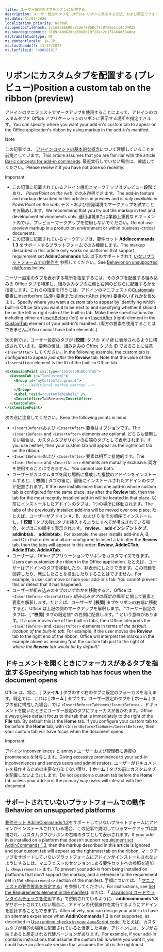 ```yaml
---
title: ユーザー設定のタブをリボンに配置する
description: ユーザー設定のタブを Office リボンに表示する方法、および既定でフォーカスがあるかどうかを制御する方法について説明します。
ms.date: 11/01/2020
localization_priority: Normal
ms.openlocfilehash: 2c1e2ae66805212e78868cf7c07a0e5c14cd4025
ms.sourcegitcommit: 3189c4bd62dbe5950b19f28ac2c1314b6d304dca
ms.translationtype: MT
ms.contentlocale: ja-JP
ms.lasthandoff: 11/17/2020
ms.locfileid: "49088181"
---
```

# <a name="position-a-custom-tab-on-the-ribbon-preview"></a><span data-ttu-id="ee150-103">リボンにカスタムタブを配置する (プレビュー)</span><span class="sxs-lookup"><span data-stu-id="ee150-103">Position a custom tab on the ribbon (preview)</span></span>

<span data-ttu-id="ee150-104">アドインのマニフェストでマークアップを使用することによって、アドインのカスタムタブを Office アプリケーションのリボンに表示する場所を指定できます。</span><span class="sxs-lookup"><span data-stu-id="ee150-104">You can specify where you want your add-in's custom tab to appear on the Office application's ribbon by using markup in the add-in's manifest.</span></span>

> [!NOTE]
> <span data-ttu-id="ee150-105">この記事では、 [アドインコマンドの基本的な概念](add-in-commands.md)について理解していることを前提としています。</span><span class="sxs-lookup"><span data-stu-id="ee150-105">This article assumes that you are familiar with the article [Basic concepts for add-in commands](add-in-commands.md).</span></span> <span data-ttu-id="ee150-106">最近実行していない場合は、確認してください。</span><span class="sxs-lookup"><span data-stu-id="ee150-106">Please review it if you have not done so recently.</span></span>

> [!IMPORTANT]
>
> - <span data-ttu-id="ee150-107">この記事に記載されているアドイン機能とマークアップはプレビュー段階であり、 *PowerPoint on the web でのみ利用でき* ます。</span><span class="sxs-lookup"><span data-stu-id="ee150-107">The add-in feature and markup described in this article is in preview and is *only available in PowerPoint on the web*.</span></span> <span data-ttu-id="ee150-108">テストおよび開発環境でマークアップを試すことをお勧めします。</span><span class="sxs-lookup"><span data-stu-id="ee150-108">We recommend that you try out the markup in test and development environments only.</span></span> <span data-ttu-id="ee150-109">運用環境または業務上重要なドキュメント内では、プレビューマークアップを使用しないでください。</span><span class="sxs-lookup"><span data-stu-id="ee150-109">Do not use preview markup in a production environment or within business-critical documents.</span></span>
> - <span data-ttu-id="ee150-110">この記事に記載されているマークアップは、要件セット **Addincommands 1.3** をサポートするプラットフォームでのみ機能します。</span><span class="sxs-lookup"><span data-stu-id="ee150-110">The markup described in this article only works on platforms that support requirement set **AddinCommands 1.3**.</span></span> <span data-ttu-id="ee150-111">以下のサポートされて [いないプラットフォームでの動作を](#behavior-on-unsupported-platforms) 参照してください。</span><span class="sxs-lookup"><span data-stu-id="ee150-111">See [Behavior on unsupported platforms](#behavior-on-unsupported-platforms) below.</span></span>

<span data-ttu-id="ee150-112">ユーザー設定のタブを表示する場所を指定するには、そのタブを配置する組み込みの Office タブを特定し、組み込みタブの左側と右側のどちらに配置するかを指定します。これらの指定を行うには、アドインのマニフェストの[Customtab](../reference/manifest/customtab.md)要素に[insertbefore](../reference/manifest/customtab.md#insertbefore) (左側) 要素または[InsertAfter](../reference/manifest/customtab.md#insertafter) (right) 要素のいずれかを含めます。</span><span class="sxs-lookup"><span data-stu-id="ee150-112">Specify where you want a custom tab to appear by identifying which built-in Office tab you want it to be next to and specifying whether it should be on the left or right side of the built-in tab. Make these specifications by including either an [InsertBefore](../reference/manifest/customtab.md#insertbefore) (left) or an [InsertAfter](../reference/manifest/customtab.md#insertafter) (right) element in the [CustomTab](../reference/manifest/customtab.md) element of your add-in's manifest.</span></span> <span data-ttu-id="ee150-113">(両方の要素を使用することはできません。)</span><span class="sxs-lookup"><span data-stu-id="ee150-113">(You cannot have both elements.)</span></span>

<span data-ttu-id="ee150-114">次の例では、ユーザー設定のタブが [**校閲**] タブの *すぐ後* に表示されるように構成されています。要素の値は、組み込みの Office タブの ID であることに注意 `<InsertAfter>` してください。</span><span class="sxs-lookup"><span data-stu-id="ee150-114">In the following example, the custom tab is configured to appear *just after* the **Review** tab. Note that the value of the `<InsertAfter>` element is the ID of the built-in Office tab.</span></span> 

```xml
<ExtensionPoint xsi:type="ContosoRibbonTab">
  <CustomTab id="TabCustom1">
    <Group id="myCustomTab.group1">
       <!-- additional markup omitted -->
    </Group>
    <Label resid="customTabLabel1" />
    <InsertAfter>TabReview</InsertAfter>
  </CustomTab>
</ExtensionPoint>
```

<span data-ttu-id="ee150-115">次の点に注意してください。</span><span class="sxs-lookup"><span data-stu-id="ee150-115">Keep the following points in mind.</span></span>

- <span data-ttu-id="ee150-116">`<InsertBefore>`および `<InsertAfter>` 要素はオプションです。</span><span class="sxs-lookup"><span data-stu-id="ee150-116">The  `<InsertBefore>` and  `<InsertAfter>` elements are optional.</span></span> <span data-ttu-id="ee150-117">どちらも使用しない場合は、カスタムタブがリボンの右端のタブとして表示されます。</span><span class="sxs-lookup"><span data-stu-id="ee150-117">If you use neither, then your custom tab will appear as the rightmost tab on the ribbon.</span></span>
- <span data-ttu-id="ee150-118">`<InsertBefore>`および `<InsertAfter>` 要素は相互に排他的です。</span><span class="sxs-lookup"><span data-stu-id="ee150-118">The  `<InsertBefore>` and  `<InsertAfter>` elements are mutually exclusive.</span></span> <span data-ttu-id="ee150-119">両方を使用することはできません。</span><span class="sxs-lookup"><span data-stu-id="ee150-119">You cannot use both.</span></span>
- <span data-ttu-id="ee150-120">ユーザーがカスタムタブを同じ場所に構成した複数のアドインをインストールすると、[ **校閲** ] タブの後に、最後にインストールされたアドインのタブが配置されます。</span><span class="sxs-lookup"><span data-stu-id="ee150-120">If the user installs more than one add-in whose custom tab is configured for the same place, say after the **Review** tab, then the tab for the most recently installed add-in will be located in that place.</span></span> <span data-ttu-id="ee150-121">以前にインストールしたアドインのタブは、1つの場所に移動されます。</span><span class="sxs-lookup"><span data-stu-id="ee150-121">The tabs of the previously installed add-ins will be moved over one place.</span></span> <span data-ttu-id="ee150-122">たとえば、ユーザーがアドイン A、B、および C をその順序でインストールし、[ **校閲** ] タブの後にタブを挿入するようにすべてが構成されている場合、タブはこの順序で表示されます。 **review**、 **addインシデントタブ**、 **addinbtab**、 **addinbtab**。</span><span class="sxs-lookup"><span data-stu-id="ee150-122">For example, the user installs add-ins A, B, and C in that order and all are configured to insert a tab after the **Review** tab, then the tabs will appear in this order: **Review**, **AddinCTab**, **AddinBTab**, **AddinATab**.</span></span>
- <span data-ttu-id="ee150-123">ユーザーは、Office アプリケーションでリボンをカスタマイズできます。</span><span class="sxs-lookup"><span data-stu-id="ee150-123">Users can customize the ribbon in the Office application.</span></span> <span data-ttu-id="ee150-124">たとえば、ユーザーはアドインのタブを移動したり、非表示にしたりできます。この問題を回避したり、発生したことを検出したりすることはできません。</span><span class="sxs-lookup"><span data-stu-id="ee150-124">For example, a user can move or hide your add-in's tab. You cannot prevent this or detect that it has happened.</span></span>
- <span data-ttu-id="ee150-125">ユーザーが組み込みのタブのいずれかを移動すると、Office は `<InsertBefore>` `<InsertAfter>` *組み込みタブの既定の場所* に関して要素と要素を解釈します。たとえば、ユーザーが [**校閲**] タブをリボンの右端に移動すると、Office は上記の例のマークアップを解釈します。 "ユーザー設定のタブは、[ \***校閲**] タブの既定値\* の右側に配置します。" という意味があります。</span><span class="sxs-lookup"><span data-stu-id="ee150-125">If a user moves one of the built-in tabs, then Office interprets the `<InsertBefore>` and  `<InsertAfter>` elements in terms of *the default location of the built-in tab*. For example, if the user moves the **Review** tab to the right end of the ribbon, Office will interpret the markup in the example above as meaning "put the custom tab just to the right of *where the **Review** tab would be by default*."</span></span>

## <a name="specifying-which-tab-has-focus-when-the-document-opens"></a><span data-ttu-id="ee150-126">ドキュメントを開くときにフォーカスがあるタブを指定する</span><span class="sxs-lookup"><span data-stu-id="ee150-126">Specifying which tab has focus when the document opens</span></span>

<span data-ttu-id="ee150-127">Office は、常に、[ **ファイル** ] タブのすぐ右のタブに既定のフォーカスを与えます。既定では、これは [ **ホーム** ] タブです。ユーザー設定のタブを [ **ホーム** ] タブの前に構成した場合、では `<InsertBefore>TabHome</InsertBefore>` 、ドキュメントを開いたときにユーザー設定のタブにフォーカスが置かれます。</span><span class="sxs-lookup"><span data-stu-id="ee150-127">Office always gives default focus to the tab that is immediately to the right of the **File** tab. By default this is the **Home** tab. If you configure your custom tab to be before the **Home** tab, with `<InsertBefore>TabHome</InsertBefore>`, then your custom tab will have focus when the document opens.</span></span>

> [!IMPORTANT]
> <span data-ttu-id="ee150-128">アドイン inconveniences と annoys ユーザーおよび管理者に過度の prominence を付与します。</span><span class="sxs-lookup"><span data-stu-id="ee150-128">Giving excessive prominence to your add-in inconveniences and annoys users and administrators.</span></span> <span data-ttu-id="ee150-129">ユーザーがドキュメントを操作するための主要な方法でない限り、[ **ホーム** ] タブの前にカスタムタブを配置しないようにします。</span><span class="sxs-lookup"><span data-stu-id="ee150-129">Do not position a custom tab before the **Home** tab unless your add-in is the primary way users will interact with the document.</span></span>

## <a name="behavior-on-unsupported-platforms"></a><span data-ttu-id="ee150-130">サポートされていないプラットフォームでの動作</span><span class="sxs-lookup"><span data-stu-id="ee150-130">Behavior on unsupported platforms</span></span>

<span data-ttu-id="ee150-131">[要件セット AddinCommands 1.3](../reference/requirement-sets/add-in-commands-requirement-sets.md)をサポートしていないプラットフォームにアドインがインストールされている場合、この記事で説明しているマークアップは無視され、カスタムタブがリボンの右端のタブとして表示されます。</span><span class="sxs-lookup"><span data-stu-id="ee150-131">If your add-in is installed on a platform that doesn't support [requirement set AddinCommands 1.3](../reference/requirement-sets/add-in-commands-requirement-sets.md), then the markup described in this article is ignored and your custom tab will appear as the rightmost tab on the ribbon.</span></span> <span data-ttu-id="ee150-132">マークアップをサポートしていないプラットフォームにアドインがインストールされないようにするには、マニフェストのセクションにある要件セットへの参照を追加し `<Requirements>` ます。</span><span class="sxs-lookup"><span data-stu-id="ee150-132">To prevent your add-in from being installed on platforms that don't support the markup, add a reference to the requirement set in the `<Requirements>` section of the manifest.</span></span> <span data-ttu-id="ee150-133">手順については、「 [マニフェストの要件要素を設定する](../develop/specify-office-hosts-and-api-requirements.md#set-the-requirements-element-in-the-manifest)」を参照してください。</span><span class="sxs-lookup"><span data-stu-id="ee150-133">For instructions, see [Set the Requirements element in the manifest](../develop/specify-office-hosts-and-api-requirements.md#set-the-requirements-element-in-the-manifest).</span></span> <span data-ttu-id="ee150-134">または、「 [JavaScript コードでランタイムチェックを使用](../develop/specify-office-hosts-and-api-requirements.md#use-runtime-checks-in-your-javascript-code)する」で説明されているように、 **addincommands 1.3** がサポートされていない場合に、アドインの代替操作を実行するようにアドインを設計することもできます。</span><span class="sxs-lookup"><span data-stu-id="ee150-134">Alternatively, you can design your add-in to have an alternate experience when **AddinCommands 1.3** is not supported, as described in [Use runtime checks in your JavaScript code](../develop/specify-office-hosts-and-api-requirements.md#use-runtime-checks-in-your-javascript-code).</span></span> <span data-ttu-id="ee150-135">たとえば、カスタムタブが目的の場所に配置されていると仮定した場合、アドインには、タブが右端であると想定される代替バージョンがあります。</span><span class="sxs-lookup"><span data-stu-id="ee150-135">For example, if your add-in contains instructions that assume the custom tab is where you want it, you could have an alternate version that assumes the tab is the rightmost.</span></span>
